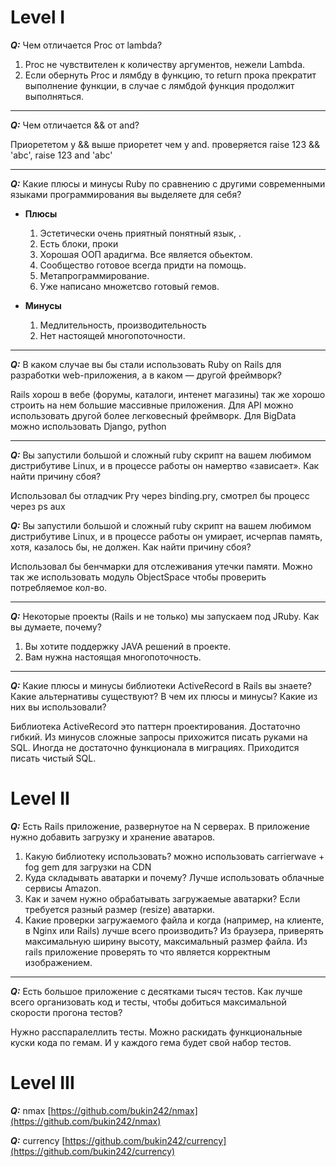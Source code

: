 # Level I
__*Q:*__ Чем отличается Proc от lambda?  

 1. Proc не чувствителен к количеству аргументов, нежели Lambda.  
 2. Если обернуть Proc и лямбду в функцию, то return прока прекратит выполнение функции, в случае с лямбдой функция продолжит выполняться.
---
__*Q:*__ Чем отличается && от and?  

Приорететом у && выше приоретет чем у and. проверяется raise 123 && 'abc', raise 123 and 'abc'
___
__*Q:*__ Какие плюсы и минусы Ruby по сравнению с другими современными языками программирования вы выделяете для себя?  

* **Плюсы**  
    1. Эстетически очень приятный понятный язык, .
    2. Есть блоки, проки
    3. Хорошая ООП арадигма. Все является обьектом.
    4. Сообщество готовое всегда придти на помощь.
    5. Метапрограммирование.
    6. Уже написано множетсво готовый гемов.

 * **Минусы**  
    1. Медлительность, производительность
    2. Нет настоящей многопоточности.
---
__*Q:*__ В каком случае вы бы стали использовать Ruby on Rails для разработки web-приложения, а в каком — другой фреймворк?  

Rails хорош в вебе (форумы, каталоги, интенет магазины) так же хорошо строить на нем большие массивные приложения.
Для API можно использовать другой более легковесный фреймворк. Для BigData можно использовать Django, python
___
__*Q:*__ Вы запустили большой и сложный ruby скрипт на вашем любимом дистрибутиве Linux, и в процессе работы он намертво «зависает». Как найти причину сбоя?  

Использовал бы отладчик Pry через binding.pry, смотрел бы процесс через ps aux

__*Q:*__ Вы запустили большой и сложный ruby скрипт на вашем любимом дистрибутиве Linux, и в процессе работы он умирает, исчерпав память, хотя, казалось бы, не должен. Как найти причину сбоя?  

Использовал бы бенчмарки для отслеживания утечки памяти. Можно так же использовать модуль ObjectSpace чтобы проверить потребляемое кол-во.

___
__*Q:*__ Некоторые проекты (Rails и не только) мы запускаем под JRuby. Как вы думаете, почему?  

1. Вы хотите поддержку JAVA решений в проекте.
2. Вам нужна настоящая многопоточность.

___
__*Q:*__ Какие плюсы и минусы библиотеки ActiveRecord в Rails вы знаете? Какие альтернативы существуют? В чем их плюсы и минусы? Какие из них вы использовали?  

Библиотека ActiveRecord это паттерн проектирования. Достаточно гибкий. Из минусов сложные запросы прихожится писать руками на SQL. Иногда не достаточно функционала в миграциях. Приходится писать чистый SQL.

# Level II
__*Q:*__ Есть Rails приложение, развернутое на N серверах. В приложение нужно добавить загрузку и хранение аватаров.  

1. Какую библиотеку использовать?
можно использовать carrierwave + fog gem для загрузки на CDN
2. Куда складывать аватарки и почему?
Лучше использовать облачные сервисы Amazon.
3. Как и зачем нужно обрабатывать загружаемые аватарки?
Если требуется разный размер (resize) аватарки.
4. Какие проверки загружаемого файла и когда (например, на клиенте, в Nginx или Rails) лучше всего производить?
Из браузера, приверять максимальную ширину высоту, максимальный размер файла.
Из rails приложение проверять то что является корректным изображением.

___
__*Q:*__ Есть большое приложение с десятками тысяч тестов. Как лучше всего организовать код и тесты, чтобы добиться максимальной скорости прогона тестов?  

Нужно расспаралеллить тесты. Можно раскидать функциональные куски кода по гемам. И у каждого гема будет свой набор тестов.

# Level III
__*Q:*__ nmax
[https://github.com/bukin242/nmax](https://github.com/bukin242/nmax)

__*Q:*__ currency
[https://github.com/bukin242/currency](https://github.com/bukin242/currency)
